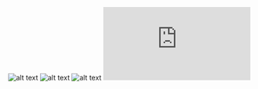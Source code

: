 ![alt text](https://github.com/AbhinandanPun/medium-rails/blob/main/ProblemStatement-part-1.png?raw=true)
![alt text](https://github.com/AbhinandanPun/medium-rails/blob/main/ProblemStatement-part-2.png?raw=true)
![alt text](https://github.com/AbhinandanPun/medium-rails/blob/main/ProblemStatement-part-3.png?raw=true)
![alt text](https://github.com/AbhinandanPun/medium-rails/blob/main/MEDIUM_DB_SCHEMA.xlsx%20-%20Sheet1.pdf?raw=true)



